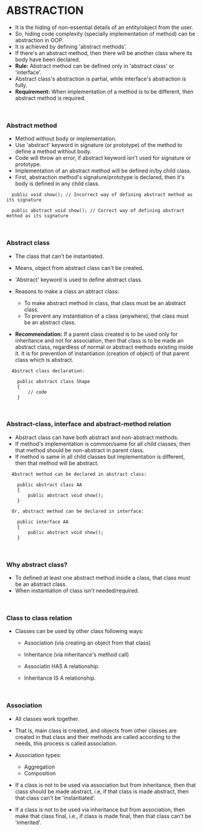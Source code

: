 # ABSTRACTION

+ It is the hiding of non-essential details of an entity/object from the user.
+ So, hiding code complexity (specially implementation of method) can be abstraction in OOP.
+ It is achieved by defining 'abstract methods'.
+ If there's an abstract method, then there will be another class where its body have been declared.
+ **Rule:** Abstract method can be defined only in 'abstract class' or 'interface'.
+ Abstract class's abstraction is partial, while interface's abstraction is fully.
+ **Requirement:** When implementation of a method is to be different, then abstract method is required. 

<br>

### Abstract method

+ Method without body or implementation.
+ Use 'abstract' keyword in signature (or prototype) of the method to define a method without body.
+ Code will throw an error, if abstract keyword isn't used for signature or prototype.
+ Implementation of an abstract method will be defined in/by child class.
+ First, abstraction method's signature/prototype is declared, then it's body is defined in any child class.

```
  public void show(); // Incorrect way of defining abstract method as its signature
  
  public abstract void show(); // Correct way of defining abstract method as its signature
```

<br>

### Abstract class

+ The class that can't be instantiated.
+ Means, object from abstract class can't be created.
+ 'Abstract' keyword is used to define abstract class.

+ Reasons to make a class an abtract class:
  + To make abstract method in class, that class must be an abstract class.
  + To prevent any instantiation of a class (anywhere), that class must be an abstract class.

+ **Recommendation:** If a parent class created is to be used only for inheritance and not for association, then that class is to be made an abstract class, regardless of normal or abstract methods existing inside it. It is for prevention of instantiation (creation of object) of that parent class which is abstract.

```
  Abstract class declaration:

    public abstract class Shape
    {
        // code
    }
```

<br>

### Abstract-class, interface and abstract-method relation

+ Abstract class can have both abstract and non-abstract methods.
+ If method's implementation is common/same for all child classes, then that method should be non-abstract in parent class.
+ If method is same in all child classes but implementation is different, then that method will be abstract.

```
  Abstract method can be declared in abstract class:

    public abstract class AA
    {
        public abstract void show();
    }

  Or, abstract method can be declared in interface:

    public interface AA
    {
        public abstract void show();
    }
```

<br>

### Why abstract class?

+ To defined at least one abstract method inside a class, that class must be an abstract class.
+ When instantiation of class isn't needed/required.

<br>

### Class to class relation

+ Classes can be used by other class following ways:
  + Association (via creating an object from that class)
  + Inheritance (via inheritance's method call)

  + Associatin HAS A relationship.
  + Inheritance IS A relationship.

<br>

### Association

+ All classes work together.
+ That is, main class is created, and objects from other classes are created in that class and their methods are called according to the needs, this process is called association.

+ Association types:
  + Aggregation
  + Composition

+ If a class is not to be used via association but from inheritance, then that class should be made abstract, i.e, if that class is made abstract, then that class can't be 'instantiated'.
+ If a class is not to be used via inheritance but from association, then make that class final, i.e., if class is made final, then that class can't be 'inherited'.
